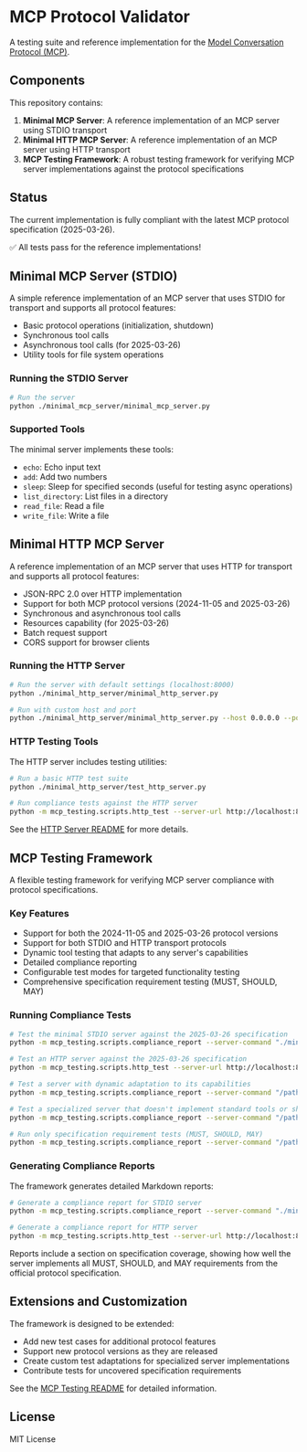 # MCP Protocol Validator

A testing suite and reference implementation for the [Model Conversation Protocol (MCP)](https://github.com/microsoft/aimcp).

## Components

This repository contains:

1. **Minimal MCP Server**: A reference implementation of an MCP server using STDIO transport
2. **Minimal HTTP MCP Server**: A reference implementation of an MCP server using HTTP transport
3. **MCP Testing Framework**: A robust testing framework for verifying MCP server implementations against the protocol specifications

## Status

The current implementation is fully compliant with the latest MCP protocol specification (2025-03-26).

✅ All tests pass for the reference implementations!

## Minimal MCP Server (STDIO)

A simple reference implementation of an MCP server that uses STDIO for transport and supports all protocol features:

- Basic protocol operations (initialization, shutdown)
- Synchronous tool calls
- Asynchronous tool calls (for 2025-03-26)
- Utility tools for file system operations

### Running the STDIO Server

```bash
# Run the server
python ./minimal_mcp_server/minimal_mcp_server.py
```

### Supported Tools

The minimal server implements these tools:

- `echo`: Echo input text
- `add`: Add two numbers
- `sleep`: Sleep for specified seconds (useful for testing async operations)
- `list_directory`: List files in a directory
- `read_file`: Read a file
- `write_file`: Write a file

## Minimal HTTP MCP Server

A reference implementation of an MCP server that uses HTTP for transport and supports all protocol features:

- JSON-RPC 2.0 over HTTP implementation
- Support for both MCP protocol versions (2024-11-05 and 2025-03-26)
- Synchronous and asynchronous tool calls
- Resources capability (for 2025-03-26)
- Batch request support
- CORS support for browser clients

### Running the HTTP Server

```bash
# Run the server with default settings (localhost:8000)
python ./minimal_http_server/minimal_http_server.py

# Run with custom host and port
python ./minimal_http_server/minimal_http_server.py --host 0.0.0.0 --port 8080
```

### HTTP Testing Tools

The HTTP server includes testing utilities:

```bash
# Run a basic HTTP test suite
python ./minimal_http_server/test_http_server.py

# Run compliance tests against the HTTP server
python -m mcp_testing.scripts.http_test --server-url http://localhost:8000 --protocol-version 2025-03-26
```

See the [HTTP Server README](minimal_http_server/README.md) for more details.

## MCP Testing Framework

A flexible testing framework for verifying MCP server compliance with protocol specifications.

### Key Features

- Support for both the 2024-11-05 and 2025-03-26 protocol versions
- Support for both STDIO and HTTP transport protocols
- Dynamic tool testing that adapts to any server's capabilities
- Detailed compliance reporting
- Configurable test modes for targeted functionality testing
- Comprehensive specification requirement testing (MUST, SHOULD, MAY)

### Running Compliance Tests

```bash
# Test the minimal STDIO server against the 2025-03-26 specification
python -m mcp_testing.scripts.compliance_report --server-command "./minimal_mcp_server/minimal_mcp_server.py" --protocol-version 2025-03-26

# Test an HTTP server against the 2025-03-26 specification
python -m mcp_testing.scripts.http_test --server-url http://localhost:8000 --protocol-version 2025-03-26

# Test a server with dynamic adaptation to its capabilities
python -m mcp_testing.scripts.compliance_report --server-command "/path/to/server" --dynamic-only --protocol-version 2025-03-26

# Test a specialized server that doesn't implement standard tools or shutdown method
python -m mcp_testing.scripts.compliance_report --server-command "/path/to/specialized/server" --args "/path/to/directory" --skip-shutdown --dynamic-only --protocol-version 2024-11-05

# Run only specification requirement tests (MUST, SHOULD, MAY)
python -m mcp_testing.scripts.compliance_report --server-command "/path/to/server" --spec-coverage-only --protocol-version 2025-03-26
```

### Generating Compliance Reports

The framework generates detailed Markdown reports:

```bash
# Generate a compliance report for STDIO server
python -m mcp_testing.scripts.compliance_report --server-command "./minimal_mcp_server/minimal_mcp_server.py" --protocol-version 2025-03-26 --output-dir "./reports"

# Generate a compliance report for HTTP server
python -m mcp_testing.scripts.http_test --server-url http://localhost:8000 --protocol-version 2025-03-26 --output-dir "./reports"
```

Reports include a section on specification coverage, showing how well the server implements all MUST, SHOULD, and MAY requirements from the official protocol specification.

## Extensions and Customization

The framework is designed to be extended:

- Add new test cases for additional protocol features
- Support new protocol versions as they are released
- Create custom test adaptations for specialized server implementations
- Contribute tests for uncovered specification requirements

See the [MCP Testing README](mcp_testing/README.md) for detailed information.

## License

MIT License 